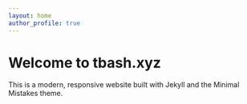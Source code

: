 ```yaml
---
layout: home
author_profile: true
---
```


# Welcome to tbash.xyz

This is a modern, responsive website built with Jekyll and the Minimal Mistakes theme.
